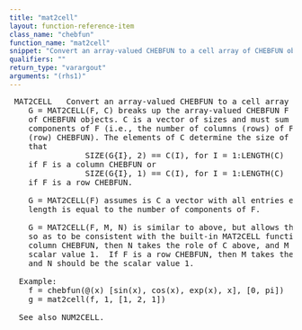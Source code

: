 ```yaml
---
title: "mat2cell"
layout: function-reference-item
class_name: "chebfun"
function_name: "mat2cell"
snippet: "Convert an array-valued CHEBFUN to a cell array of CHEBFUN objects."
qualifiers: ""
return_type: "varargout"
arguments: "(rhs1)"
---
```


<pre class="help-text"> MAT2CELL   Convert an array-valued CHEBFUN to a cell array of CHEBFUN objects.
    G = MAT2CELL(F, C) breaks up the array-valued CHEBFUN F into a cell array G
    of CHEBFUN objects. C is a vector of sizes and must sum to the number of
    components of F (i.e., the number of columns (rows) of F if F is a column
    (row) CHEBFUN). The elements of C determine the size of each cell in G so
    that
                SIZE(G{I}, 2) == C(I), for I = 1:LENGTH(C)
    if F is a column CHEBFUN or
                SIZE(G{I}, 1) == C(I), for I = 1:LENGTH(C)
    if F is a row CHEBFUN.
 
    G = MAT2CELL(F) assumes is C a vector with all entries equal to 1 whose
    length is equal to the number of components of F.
 
    G = MAT2CELL(F, M, N) is similar to above, but allows three input arguments
    so as to be consistent with the built-in MAT2CELL function.  If F is a
    column CHEBFUN, then N takes the role of C above, and M should be the
    scalar value 1.  If F is a row CHEBFUN, then M takes the role of C above,
    and N should be the scalar value 1.
 
  Example:
    f = chebfun(@(x) [sin(x), cos(x), exp(x), x], [0, pi])
    g = mat2cell(f, 1, [1, 2, 1])
 
  See also NUM2CELL.
</pre>